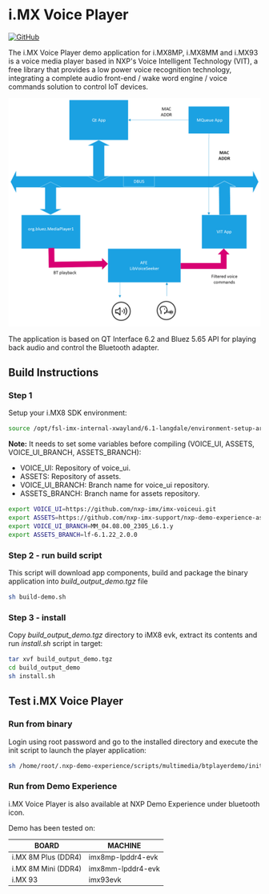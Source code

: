 # i.MX Voice Player

[![GitHub](https://img.shields.io/github/license/nxp-imx-support/imx-voiceplayer%20)](./LICENSE)

The i.MX Voice Player demo application for i.MX8MP, i.MX8MM and i.MX93 is a voice media player based in NXP's Voice
Intelligent Technology (VIT), a free library that provides a low power voice recognition technology, integrating a
complete audio front-end / wake word engine / voice commands solution to control IoT devices.

![alt text for screen readers](app/rsc/VITMediaplayer.png "i.MX Voice Player")

The application is based on QT Interface 6.2 and Bluez 5.65 API for playing back audio and control the Bluetooth
adapter.

## Build Instructions

### Step 1

Setup your i.MX8 SDK environment:

```bash
source /opt/fsl-imx-internal-xwayland/6.1-langdale/environment-setup-armv8a-poky-linux
```

**Note:** It needs to set some variables before compiling (VOICE_UI, ASSETS, VOICE_UI_BRANCH, ASSETS_BRANCH):

* VOICE_UI: Repository of voice_ui.
* ASSETS: Repository of assets.
* VOICE_UI_BRANCH: Branch name for voice_ui repository.
* ASSETS_BRANCH: Branch name for assets repository.

```bash
export VOICE_UI=https://github.com/nxp-imx/imx-voiceui.git
export ASSETS=https://github.com/nxp-imx-support/nxp-demo-experience-assets.git
export VOICE_UI_BRANCH=MM_04.08.00_2305_L6.1.y
export ASSETS_BRANCH=lf-6.1.22_2.0.0
```

### Step 2 - run build script

This script will download app components, build and package the binary application into *build_output_demo.tgz* file

```bash
sh build-demo.sh
```

### Step 3 - install

Copy *build_output_demo.tgz* directory to iMX8 evk, extract its contents and run *install.sh* script in target:

```bash
tar xvf build_output_demo.tgz
cd build_output_demo
sh install.sh
```

## Test i.MX Voice Player

### Run from binary

Login using root password and go to the installed directory and execute the init script to launch the player application:

```bash
sh /home/root/.nxp-demo-experience/scripts/multimedia/btplayerdemo/init.sh
```

### Run from Demo Experience

i.MX Voice Player is also available at NXP Demo Experience under bluetooth icon.

Demo has been tested on:

| BOARD               | MACHINE           |
| ------------------- | ----------------- |
| i.MX 8M Plus (DDR4) | imx8mp-lpddr4-evk |
| i.MX 8M Mini (DDR4) | imx8mm-lpddr4-evk |
| i.MX 93             | imx93evk          |
